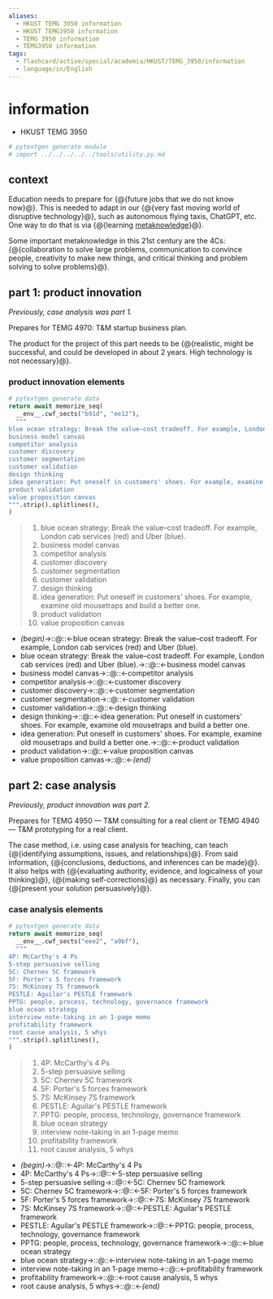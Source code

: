 ```yaml
---
aliases:
  - HKUST TEMG 3950 information
  - HKUST TEMG3950 information
  - TEMG 3950 information
  - TEMG3950 information
tags:
  - flashcard/active/special/academia/HKUST/TEMG_3950/information
  - language/in/English
---
```


# information

- HKUST TEMG 3950

```Python
# pytextgen generate module
# import ../../../../../tools/utility.py.md
```

## context

Education needs to prepare for {@{future jobs that we do not know now}@}. This is needed to adapt in our {@{very fast moving world of disruptive technology}@}, such as autonomous flying taxis, ChatGPT, etc. One way to do that is via {@{learning [metaknowledge](../../../../general/metaknowledge.md)}@}. <!--SR:!2026-03-21,520,310!2027-04-26,837,330!2028-03-06,1097,350-->

Some important metaknowledge in this 21st century are the 4Cs: {@{collaboration to solve large problems, communication to convince people, creativity to make new things, and critical thinking and problem solving to solve problems}@}. <!--SR:!2025-08-09,286,250-->

## part 1: product innovation

_Previously, case analysis was part 1._

Prepares for TEMG 4970: T&M startup business plan.

The product for the project of this part needs to be {@{realistic, might be successful, and could be developed in about 2 years. High technology is not necessary}@}. <!--SR:!2025-08-08,318,290-->

### product innovation elements

```Python
# pytextgen generate data
return await memorize_seq(
  __env__.cwf_sects("b91d", "ee12"),
  """
blue ocean strategy: Break the value–cost tradeoff. For example, London cab services (red) and Uber (blue).
business model canvas
competitor analysis
customer discovery
customer segmentation
customer validation
design thinking
idea generation: Put oneself in customers' shoes. For example, examine old mousetraps and build a better one.
product validation
value proposition canvas
""".strip().splitlines(),
)
```

<!--pytextgen generate section="b91d"--><!-- The following content is generated at 2024-04-22T01:23:52.625964+08:00. Any edits will be overridden! -->

> 1. blue ocean strategy: Break the value–cost tradeoff. For example, London cab services (red) and Uber (blue).
> 2. business model canvas
> 3. competitor analysis
> 4. customer discovery
> 5. customer segmentation
> 6. customer validation
> 7. design thinking
> 8. idea generation: Put oneself in customers' shoes. For example, examine old mousetraps and build a better one.
> 9. product validation
> 10. value proposition canvas

<!--/pytextgen-->

<!--pytextgen generate section="ee12"--><!-- The following content is generated at 2024-04-22T01:23:52.609013+08:00. Any edits will be overridden! -->

- _(begin)_→::@::←blue ocean strategy: Break the value–cost tradeoff. For example, London cab services (red) and Uber (blue). <!--SR:!2027-12-30,987,310!2028-04-13,1128,350-->
- blue ocean strategy: Break the value–cost tradeoff. For example, London cab services (red) and Uber (blue).→::@::←business model canvas <!--SR:!2027-07-05,822,290!2025-09-25,292,250-->
- business model canvas→::@::←competitor analysis <!--SR:!2026-06-06,494,270!2025-07-24,280,250-->
- competitor analysis→::@::←customer discovery <!--SR:!2026-09-14,502,230!2027-11-06,917,290-->
- customer discovery→::@::←customer segmentation <!--SR:!2026-03-10,509,310!2026-03-21,520,310-->
- customer segmentation→::@::←customer validation <!--SR:!2026-11-22,594,270!2026-06-22,558,290-->
- customer validation→::@::←design thinking <!--SR:!2026-08-18,472,230!2027-10-10,893,290-->
- design thinking→::@::←idea generation: Put oneself in customers' shoes. For example, examine old mousetraps and build a better one. <!--SR:!2026-03-18,268,170!2025-07-30,214,230-->
- idea generation: Put oneself in customers' shoes. For example, examine old mousetraps and build a better one.→::@::←product validation <!--SR:!2027-06-25,722,250!2025-10-19,247,210-->
- product validation→::@::←value proposition canvas <!--SR:!2026-05-23,356,190!2027-11-01,867,270-->
- value proposition canvas→::@::←_(end)_ <!--SR:!2028-03-20,1110,350!2026-10-06,558,270-->

<!--/pytextgen-->

## part 2: case analysis

_Previously, product innovation was part 2._

Prepares for TEMG 4950 — T&M consulting for a real client or TEMG 4940 — T&M prototyping for a real client.

The case method, i.e. using case analysis for teaching, can teach {@{identifying assumptions, issues, and relationships}@}. From said information, {@{conclusions, deductions, and inferences can be made}@}. It also helps with {@{evaluating authority, evidence, and logicalness of your thinking}@}, {@{making self-corrections}@} as necessary. Finally, you can {@{present your solution persuasively}@}. <!--SR:!2026-09-22,620,321!2027-10-30,944,341!2026-06-14,547,321!2025-07-27,323,341!2029-06-29,1447,361-->

### case analysis elements

```Python
# pytextgen generate data
return await memorize_seq(
  __env__.cwf_sects("eee2", "a9bf"),
  """
4P: McCarthy's 4 Ps
5-step persuasive selling
5C: Chernev 5C framework
5F: Porter's 5 forces framework
7S: McKinsey 7S framework
PESTLE: Aguilar's PESTLE framework
PPTG: people, process, technology, governance framework
blue ocean strategy
interview note-taking in an 1-page memo
profitability framework
root cause analysis, 5 whys
""".strip().splitlines(),
)
```

<!--pytextgen generate section="eee2"--><!-- The following content is generated at 2024-06-04T22:06:05.636924+08:00. Any edits will be overridden! -->

> 1. 4P: McCarthy's 4 Ps
> 2. 5-step persuasive selling
> 3. 5C: Chernev 5C framework
> 4. 5F: Porter's 5 forces framework
> 5. 7S: McKinsey 7S framework
> 6. PESTLE: Aguilar's PESTLE framework
> 7. PPTG: people, process, technology, governance framework
> 8. blue ocean strategy
> 9. interview note-taking in an 1-page memo
> 10. profitability framework
> 11. root cause analysis, 5 whys

<!--/pytextgen-->

<!--pytextgen generate section="a9bf"--><!-- The following content is generated at 2024-06-04T22:06:05.721345+08:00. Any edits will be overridden! -->

- _(begin)_→::@::←4P: McCarthy's 4 Ps <!--SR:!2028-04-14,1003,321!2025-08-02,327,341-->
- 4P: McCarthy's 4 Ps→::@::←5-step persuasive selling <!--SR:!2026-03-27,399,261!2026-06-10,495,301-->
- 5-step persuasive selling→::@::←5C: Chernev 5C framework <!--SR:!2026-03-12,433,301!2026-03-12,477,321-->
- 5C: Chernev 5C framework→::@::←5F: Porter's 5 forces framework <!--SR:!2028-03-23,998,301!2026-09-08,609,321-->
- 5F: Porter's 5 forces framework→::@::←7S: McKinsey 7S framework <!--SR:!2026-01-21,400,301!2027-09-23,913,341-->
- 7S: McKinsey 7S framework→::@::←PESTLE: Aguilar's PESTLE framework <!--SR:!2025-12-27,297,261!2025-09-12,179,261-->
- PESTLE: Aguilar's PESTLE framework→::@::←PPTG: people, process, technology, governance framework <!--SR:!2025-08-13,266,261!2026-08-21,509,281-->
- PPTG: people, process, technology, governance framework→::@::←blue ocean strategy <!--SR:!2025-09-23,198,281!2026-06-01,535,321-->
- blue ocean strategy→::@::←interview note-taking in an 1-page memo <!--SR:!2028-03-29,1001,301!2025-12-21,187,221-->
- interview note-taking in an 1-page memo→::@::←profitability framework <!--SR:!2026-04-23,426,261!2025-09-01,283,241-->
- profitability framework→::@::←root cause analysis, 5 whys <!--SR:!2025-10-30,331,281!2026-02-23,363,241-->
- root cause analysis, 5 whys→::@::←_(end)_ <!--SR:!2027-11-28,978,341!2026-04-08,452,301-->

<!--/pytextgen-->
